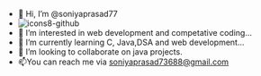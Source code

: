 - 👋 Hi, I’m @soniyaprasad77
- ![icons8-github](https://user-images.githubusercontent.com/63783532/175800293-a65dbf0c-905b-40fe-9815-1fd8472160a5.gif)
- 👀 I’m interested in web development and competative coding...
- 🌱 I’m currently learning C, Java,DSA and web development...
- 💞️ I’m looking to collaborate on java projects.
- 📫You can reach me via soniyaprasad73688@gmail.com

<!---
soniyaprasad77/soniyaprasad77 is a ✨ special ✨ repository because its `README.md` (this file) appears on your GitHub profile.
You can click the Preview link to take a look at your changes.
--->
